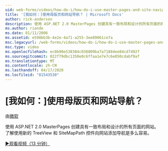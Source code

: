 ```yaml
---
uid: web-forms/videos/how-do-i/how-do-i-use-master-pages-and-site-navigation
title: '[我如何：]使用母版页和网站导航？ | Microsoft Docs'
author: rick-anderson
description: 使用 ASP.NET 2.0 MasterPages 创建具有一致布局和设计的所有页面的网站。 查看向网站添加导航是多么容易...
ms.author: riande
ms.date: 01/11/2006
ms.assetid: e598bb3b-4e2e-4a71-a255-3ee89061ce7a
msc.legacyurl: /web-forms/videos/how-do-i/how-do-i-use-master-pages-and-site-navigation
msc.type: video
ms.openlocfilehash: ec0b90e538384c038809ba7a71884ee84cd7492f
ms.sourcegitcommit: 022f79dbc1350e0c6ffaa1e7e7c6e850cdabf9af
ms.translationtype: MT
ms.contentlocale: zh-CN
ms.lasthandoff: 04/17/2020
ms.locfileid: "81543530"
---
```

# <a name="how-do-i-use-master-pages-and-site-navigation"></a>[我如何：]使用母版页和网站导航？

由[微软](https://github.com/microsoft)

使用 ASP.NET 2.0 MasterPages 创建具有一致布局和设计的所有页面的网站。 了解使用新的 TreeView 和 SiteMapPath 控件向网站添加导航是多么容易。

[&#9654;观看视频（13 分钟）](https://channel9.msdn.com/Blogs/ASP-NET-Site-Videos/how-do-i-use-master-pages-and-site-navigation)

